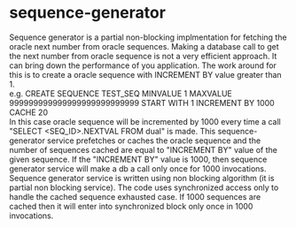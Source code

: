 # sequence-generator
Sequence generator is a partial non-blocking implmentation for fetching the oracle next number from oracle sequences.
Making a database call to get the next number from oracle sequence is not a very efficient approach. It can bring down the performance of you application. The work around for this is to create a oracle sequence with INCREMENT BY value greater than 1.
<br>e.g.
CREATE SEQUENCE TEST_SEQ MINVALUE 1 MAXVALUE 999999999999999999999999999 START WITH 1 INCREMENT BY 1000 CACHE 20
<br>In this case oracle sequence will be incremented by 1000 every time a call "SELECT <SEQ_ID>.NEXTVAL FROM dual" is made.
This sequence-generator service prefetches or caches the oracle sequence and the number of sequences cached are equal to "INCREMENT BY" value of the given sequence.
If the "INCREMENT BY" value is 1000, then sequence generator service will make a db a call only once for 1000 invocations.
Sequence generator service is written using non blocking algorithm (it is partial non blocking service). The code uses synchronized access only to handle the cached sequence exhausted case. If 1000 sequences are cached then it will enter into synchronized block only once in 1000 invocations.
